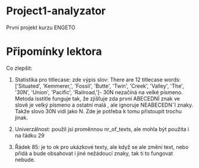 # Project1-analyzator
První projekt kurzu ENGETO

# Připomínky lektora
Co zlepšit:

1. Statistika pro titlecase: zde výpis slov: There are 12 titlecase words:
   ['Situated', 'Kemmerer,', 'Fossil', 'Butte', 'Twin', 'Creek', 'Valley', 'The', '30N', 'Union', 'Pacific', 'Railroad,']- 30N nezačíná na velké písmeno.
   Metoda isstitle funguje tak, že zjišťuje zda první ABECEDNÍ znak ve slově je velký písmeno a ostatní malá ,
   ale ignoruje NEABECEDNˇI znaky. Takže slovo 30N vidí jako N. Zde je potřeba k tomu přistoupit trochu jinak.
   
3. Univerzálnost: použil jsi proměnnou nr_of_texts, ale mohla být použita i na řádku 29
4. Řádek 85: je to ok pro ukázkové texty, ale když se ale změní text, nebo přidá a bude obsahovat i jiné nežádoucí znaky, tak ti to fungovat nebude.
